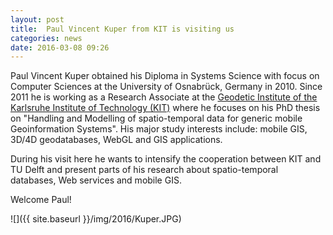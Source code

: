 ```yaml
---
layout: post
title:  Paul Vincent Kuper from KIT is visiting us 
categories: news
date: 2016-03-08 09:26
---
```


Paul Vincent Kuper obtained his Diploma in Systems Science with focus on Computer Sciences at the University of Osnabrück, Germany in 2010. Since 2011 he is working as a Research Associate at the [Geodetic Institute of the Karlsruhe Institute of Technology (KIT)](http://www.gik.kit.edu/english/) where he focuses on his PhD thesis on "Handling and Modelling of spatio-temporal data for generic mobile Geoinformation Systems". His major study interests include: mobile GIS, 3D/4D geodatabases, WebGL and GIS applications. 

During his visit here he wants to intensify the cooperation between KIT and TU Delft and present parts of his research about spatio-temporal databases, Web services and mobile GIS. 


Welcome Paul!

![]({{ site.baseurl }}/img/2016/Kuper.JPG)

